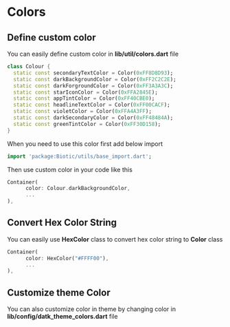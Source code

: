 # Colors

## Define custom color

You can easily define custom color in **lib/util/colors.dart** file

```dart
class Colour {
  static const secondaryTextColor = Color(0xFF8D8D93);
  static const darkBackgroundColor = Color(0xFF2C2C2E);
  static const darkForgroundColor = Color(0xFF3A3A3C);
  static const starIconColor = Color(0xFFA2845E);
  static const appTintColor = Color(0xFF40CBE0);
  static const headlineTextColor = Color(0xFF00CACF);
  static const violetColor = Color(0xFFA4A3FF);
  static const darkSecondaryColor = Color(0xFF48484A);
  static const greenTintColor = Color(0xFF30D158);
}
```

When you need to use this color first add below import

```dart
import 'package:Biotic/utils/base_import.dart';
```

Then use custom color in your code like this

```dart
Container(
      color: Colour.darkBackgroundColor,
      ...
),
```

## Convert Hex Color String

You can easily use **HexColor** class to convert hex color string to **Color** class

```dart
Container(
      color: HexColor("#FFFF00"),
      ...
),
```

## Customize theme Color

You can also customize color in theme by changing color in **lib/config/datk\_theme\_colors.dart** file
